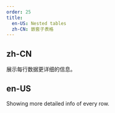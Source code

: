 ```yaml
---
order: 25
title:
  en-US: Nested tables
  zh-CN: 嵌套子表格
---
```


## zh-CN

展示每行数据更详细的信息。

## en-US

Showing more detailed info of every row.

